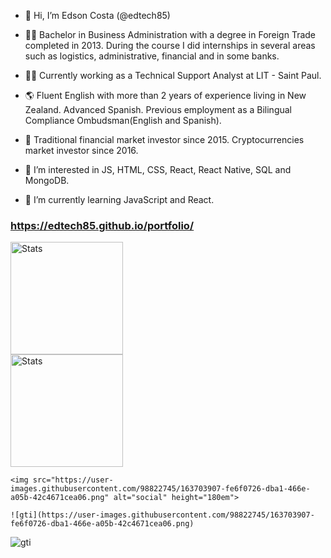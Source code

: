 - 👋 Hi, I’m Edson Costa (@edtech85)

- 👨‍🎓 Bachelor in Business Administration with a degree in Foreign Trade completed in 2013. During the course I did internships in several areas such as logistics, administrative, financial and in some banks.

- 👨‍💻 Currently working as a Technical Support Analyst at LIT - Saint Paul.

- 🌎 Fluent English with more than 2 years of experience living in New Zealand. Advanced Spanish. Previous employment as a Bilingual Compliance Ombudsman(English and Spanish).

- 💱 Traditional financial market investor since 2015. Cryptocurrencies market investor since 2016.

- 👀 I’m interested in JS, HTML, CSS, React, React Native, SQL and MongoDB.
- 🌱 I’m currently learning JavaScript and React.

### https://edtech85.github.io/portfolio/

<div>
    <img src="https://github-readme-stats.vercel.app/api/top-langs/?username=edtech85&layout=compact&langs_count=16&theme=dracula" alt="Stats" height="180em" />
</div>

<div>
    <img src="https://github-readme-stats.vercel.app/api/top-langs/?username=edtech85&layout=compact&langs_count=16&theme=dracula" alt="Stats" height="180em" />

    <img src="https://user-images.githubusercontent.com/98822745/163703907-fe6f0726-dba1-466e-a05b-42c4671cea06.png" alt="social" height="180em">
    
    ![gti](https://user-images.githubusercontent.com/98822745/163703907-fe6f0726-dba1-466e-a05b-42c4671cea06.png)
</div>

![gti](https://user-images.githubusercontent.com/98822745/163703907-fe6f0726-dba1-466e-a05b-42c4671cea06.png)
